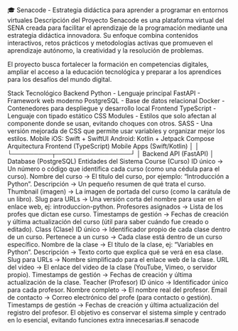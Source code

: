 🎓 Senacode - Estrategia didáctica para aprender a programar en entornos virtuales
Descripción del Proyecto
Senacode es una plataforma virtual del SENA creada para facilitar el aprendizaje de la programación mediante una estrategia didáctica innovadora. Su enfoque combina contenidos interactivos, retos prácticos y metodologías activas que promueven el aprendizaje autónomo, la creatividad y la resolución de problemas.

El proyecto busca fortalecer la formación en competencias digitales, ampliar el acceso a la educación tecnológica y preparar a los aprendices para los desafíos del mundo digital.

Stack Tecnológico
Backend
Python - Lenguaje principal
FastAPI - Framework web moderno
PostgreSQL - Base de datos relacional
Docker - Contenedores para despliegue y desarrollo local
Frontend
TypeScript - Lenguaje con tipado estático
CSS Modules - Estilos que solo afectan al componente donde se usan, evitando choques con otros.
SASS - Una versión mejorada de CSS que permite usar variables y organizar mejor los estilos.
Mobile
iOS: Swift + SwiftUI
Android: Kotlin + Jetpack Compose
Arquitectura
Frontend (TypeScript)     Mobile Apps (Swift/Kotlin)
        │                           │
        └─────────┬─────────────────┘
                  │
            Backend API (FastAPI)
                  │
            Database (PostgreSQL)
Entidades del Sistema
Course (Curso)
ID único → Un número o código que identifica cada curso (como una cédula para el curso).
Nombre del curso → El título del curso, por ejemplo: “Introducción a Python”.
Descripción → Un pequeño resumen de qué trata el curso.
Thumbnail (imagen) → La imagen de portada del curso (como la carátula de un libro).
Slug para URLs → Una versión corta del nombre para usar en el enlace web, ej: introduccion-python.
Profesores asignados → Lista de los profes que dictan ese curso.
Timestamps de gestión → Fechas de creación y última actualización del curso (útil para saber cuándo fue creado o editado).
Class (Clase)
ID único → Identificador propio de cada clase dentro de un curso.
Pertenece a un curso → Cada clase está dentro de un curso específico.
Nombre de la clase → El título de la clase, ej: “Variables en Python”.
Descripción → Texto corto que explica qué se verá en esa clase.
Slug para URLs → Nombre simplificado para el enlace web de la clase.
URL del video → El enlace del video de la clase (YouTube, Vimeo, o servidor propio).
Timestamps de gestión → Fechas de creación y última actualización de la clase.
Teacher (Profesor)
ID único → Identificador único para cada profesor.
Nombre completo → El nombre real del profesor.
Email de contacto → Correo electrónico del profe (para contacto o gestión).
Timestamps de gestión → Fechas de creación y última actualización del registro del profesor.
El objetivo es conservar el sistema simple y centrado en lo esencial, evitando funciones extra innecesarias.# senacode
